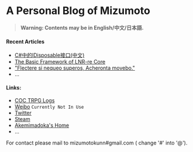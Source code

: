 # A Personal Blog of Mizumoto

> __Warning: Contents may be in English/中文/日本語.__

#### Recent Articles
- [C#中的IDisposable接口(中文)](/Blog_CSharp/IDisposable.md)
- [The Basic Framework of LNR-re Core](/LNR-re/Framework.md)
- ["Flectere si nequeo superos, Acheronta movebo."](/Itazura/Flectere.md)
- ...

#### Links:
- [COC TRPG Logs](https://www.mizumoto.ml:10031) 
- [Weibo](https://weibo.com/mizumoto/)  `Currently Not In Use`
- [Twitter](https://twitter.com/M1zumoto)
- [Steam](https://steamcommunity.com/id/mouxiaomo/)
- [Akemimadoka's Home](https://syaro.hotococoa.moe/wordpress/)
- ...


For contact please mail to mizumotokunn#gmail.com ( change '#' into '@').
